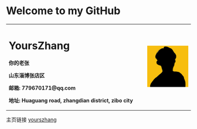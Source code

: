 
<table border="0">
  <tr>
    <h1>Welcome to my GitHub</h1>
    <td width="75%">
      <h1>YoursZhang</h1>
      <p><b>你的老张</b></p>
      <p><b>山东淄博张店区</b></p>
      <p><b>邮箱: 779670171@qq.com</b></p>
      <p><b>地址: Huaguang road, zhangdian district, zibo city</b></p>
    </td>
    <td width="25%">
      <img src="config/head.jpg" width="100%">
    </td>
  </tr>
</table>

主页链接 [yourszhang](https://linqingove.github.io/web)
